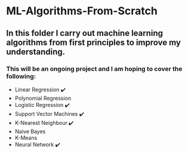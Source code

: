 # ML-Algorithms-From-Scratch
## In this folder I carry out machine learning algorithms from first principles to improve my understanding.
### This will be an ongoing project and I am hoping to cover the following:

* Linear Regression ✔️
* Polynomial Regression
* Logistic Regression ✔️
* Support Vector Machines ✔️
* K-Nearest Neighbour ✔️
* Naive Bayes
* K-Means
* Neural Network ✔️
